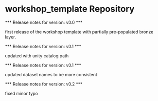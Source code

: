 # workshop_template Repository

*** Release notes for version: v0.0 ***

first release of the workshop template with partially pre-populated bronze layer.

*** Release notes for version: v0.1 ***

updated with unity catalog path

*** Release notes for version: v0.1 ***

updated dataset names to be more consistent

*** Release notes for version: v0.2 ***

fixed minor typo